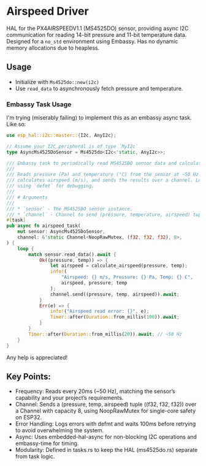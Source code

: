 # Airspeed Driver

HAL for the PX4AIRSPEEDV1.1 (MS4525DO) sensor, providing async I2C communication for reading 14-bit pressure and 11-bit
temperature data. Designed for a `no_std` environment using Embassy.
Has no dynamic memory allocations due to heapless.

## Usage

- Initialize with `Ms4525do::new(i2c)`
- Use `read_data` to asynchronously fetch pressure and temperature.

### Embassy Task Usage
I'm trying (miserably failing) to implement this as an embassy async task. Like so:
```rust
use esp_hal::i2c::master::{I2c, AnyI2c};

// Assume your I2C peripheral is of type `MyI2c`
type AsyncMs4525DoSensor = Ms4525do<I2c<'static, AnyI2c>>;

/// Embassy task to periodically read MS4525DO sensor data and calculate airspeed.
///
/// Reads pressure (Pa) and temperature (°C) from the sensor at ~50 Hz (20ms intervals),
/// calculates airspeed (m/s), and sends the results over a channel. Logs data and errors
/// using `defmt` for debugging.
///
/// # Arguments
///
/// * `sensor` - The MS4525DO sensor instance.
/// * `channel` - Channel to send (pressure, temperature, airspeed) tuples.
#[task]
pub async fn airspeed_task(
    mut sensor: AsyncMs4525DoSensor,
    channel: &'static Channel<NoopRawMutex, (f32, f32, f32), 8>,
) {
    loop {
        match sensor.read_data().await {
            Ok((pressure, temp)) => {
                let airspeed = calculate_airspeed(pressure, temp);
                info!(
                    "Airspeed: {} m/s, Pressure: {} Pa, Temp: {} C",
                    airspeed, pressure, temp
                );
                channel.send((pressure, temp, airspeed)).await;
            }
            Err(e) => {
                info!("Airspeed read error: {}", e);
                Timer::after(Duration::from_millis(100)).await;
            }
        }
        Timer::after(Duration::from_millis(20)).await; // ~50 Hz
    }
}
```

Any help is appreciated!

## Key Points:

 - Frequency: Reads every 20ms (~50 Hz), matching the sensor’s capability and your project’s requirements.
 - Channel: Sends a (pressure, temp, airspeed) tuple ((f32, f32, f32)) over a Channel with capacity 8, using NoopRawMutex for single-core safety on ESP32.
 - Error Handling: Logs errors with defmt and waits 100ms before retrying to avoid overwhelming the system.
 - Async: Uses embedded-hal-async for non-blocking I2C operations and embassy-time for timing.
 - Modularity: Defined in tasks.rs to keep the HAL (ms4525do.rs) separate from task logic.